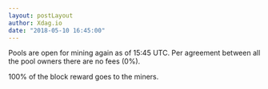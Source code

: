 ```yaml
---
layout: postLayout
author: Xdag.io
date: "2018-05-10 16:45:00"
---
```


Pools are open for mining again as of 15:45 UTC. Per agreement between all the pool owners there are no fees (0%).

100% of the block reward goes to the miners.
